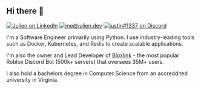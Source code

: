 ## Hi there 👋


<!-- <h1 align="left">
  <img src="https://skillicons.dev/icons?i=py,go,lua,c,java,redis,cloudflare,docker,discord,linux,vscode,firebase,mongodb&perline=20"></img>
</h1> -->

[![Julien on LinkedIn](https://img.shields.io/badge/-Julien%20Kmec-262626?style=flat-square&labelColor=262626&logo=linkedin&logoColor=white&link=https://www.linkedin.com/in/julien-kmec/)](https://www.linkedin.com/in/julien-kmec/)
[![me@julien.dev](https://img.shields.io/badge/-me@julien.dev-262626?style=flat-square&labelColor=262626&logo=Gmail&logoColor=white&link=mailto:me@julien.dev)](mailto:me@julien.dev)
[![justin#1337 on Discord](https://img.shields.io/badge/-justin%231337-262626?style=flat-square&labelColor=262626&logo=discord&logoColor=white&link=https://discordapp.com/users/84117866944663552/)](https://discordapp.com/users/84117866944663552/)


I'm a Software Engineer primarily using Python. I use industry-leading tools such as Docker, Kubernetes, and Redis to create scalable applications.

I'm also the owner and Lead Developer of [Bloxlink](https://blox.link) - the most popular Roblox Discord Bot (500k+ servers) that oversees 35M+ users.

I also hold a bachelors degree in Computer Science from an accreddited university in Virginia.

<!-- 👉 [let's connect](https://linkedin.com/in/julien-kmec) -->
